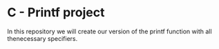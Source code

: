 # C - Printf project

In this repository we will create our version of the printf function with all thenecessary specifiers.
